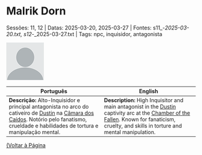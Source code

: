 
# Malrik Dorn

Sessões: 11, 12 | Datas: 2025-03-20, 2025-03-27 | Fontes: s11_-_2025-03-20.txt, s12_-_2025-03-27.txt | Tags: npc, inquisidor, antagonista

![Malrik Dorn](blank.png)

| Português | English |
|-----------|---------|
| **Descrição:** Alto-Inquisidor e principal antagonista no arco do cativeiro de [Dustin](pc_dustin..md) na [Câmara dos Caídos](ruinas_do_forte_da_casa_vanthir.md). Notório pelo fanatismo, crueldade e habilidades de tortura e manipulação mental. | **Description:** High Inquisitor and main antagonist in the [Dustin](pc_dustin..md) captivity arc at the [Chamber of the Fallen](ruinas_do_forte_da_casa_vanthir.md). Known for fanaticism, cruelty, and skills in torture and mental manipulation. |

[(Voltar à Página]()

